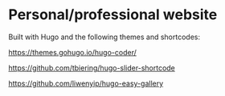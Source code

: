 # Personal/professional website

Built with Hugo and the following themes and shortcodes:

https://themes.gohugo.io/hugo-coder/

https://github.com/tbiering/hugo-slider-shortcode

https://github.com/liwenyip/hugo-easy-gallery
